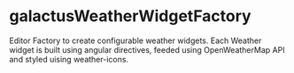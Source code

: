# galactusWeatherWidgetFactory
Editor Factory to create configurable weather widgets. Each Weather widget is built using angular directives, feeded using OpenWeatherMap API and styled uising weather-icons.

